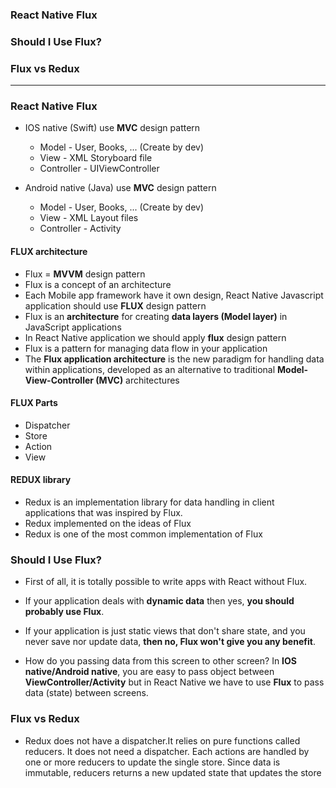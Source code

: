 ### React Native Flux
### Should I Use Flux?
### Flux vs Redux
--------------------------------------------------------------

### React Native Flux

* IOS native (Swift) use **MVC** design pattern
  * Model - User, Books, ... (Create by dev)
  * View - XML Storyboard file
  * Controller - UIViewController
  
* Android native (Java) use **MVC** design pattern
  * Model - User, Books, ... (Create by dev)
  * View - XML Layout files
  * Controller - Activity

#### FLUX architecture
* Flux = **MVVM** design pattern
* Flux is a concept of an architecture
* Each Mobile app framework have it own design, React Native Javascript application should use **FLUX** design pattern
* Flux is an **architecture** for creating **data layers (Model layer)** in JavaScript applications
* In React Native application we should apply **flux** design pattern
* Flux is a pattern for managing data flow in your application
* The **Flux application architecture** is the new paradigm for handling data within applications, developed as an alternative to traditional **Model-View-Controller (MVC)** architectures

#### FLUX Parts
* Dispatcher
* Store
* Action
* View

#### REDUX library
* Redux is an implementation library for data handling in client applications that was inspired by Flux. 
* Redux implemented on the ideas of Flux
* Redux is one of the most common implementation of Flux


### Should I Use Flux?
* First of all, it is totally possible to write apps with React without Flux.

* If your application deals with **dynamic data** then yes, **you should probably use Flux**.

* If your application is just static views that don't share state, and you never save nor update data, **then no, Flux won't give you any benefit**.

* How do you passing data from this screen to other screen? In **IOS native/Android native**, you are easy to pass object between **ViewController/Activity** but in React Native we have to use **Flux** to pass data (state) between screens.


### Flux vs Redux
*  Redux does not have a dispatcher.It relies on pure functions called reducers. It does not need a dispatcher. Each actions are handled by one or more reducers to update the single store. Since data is immutable, reducers returns a new updated state that updates the store



